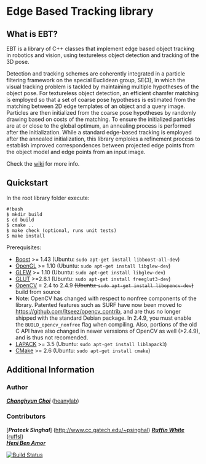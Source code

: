 Edge Based Tracking library
===================================================

What is EBT?
--------------

EBT is a library of C++ classes that implement edge based object tracking in robotics and vision, using textureless object detection and tracking of the 3D pose.  

Detection and tracking schemes are coherently integrated in a particle filtering framework on the special Euclidean group, SE(3), in which the visual tracking problem is tackled by maintaining multiple hypotheses of the object pose. For textureless object detection, an efficient chamfer matching is employed so that a set of coarse pose hypotheses is estimated from the matching between 2D edge templates of an object and a query image. Particles are then initialized from the coarse pose hypotheses by randomly drawing based on costs of the matching. To ensure the initialized particles are at or close to the global optimum, an annealing process is performed after the initialization. While a standard edge-based tracking is employed after the annealed initialization, this library emploies a refinement process to establish improved correspondences between projected edge points from the object model and edge points from an input image.

Check the [wiki](https://github.com/CognitiveRobotics/object_tracking_2D_dev/wiki) for more info.  

Quickstart
----------
In the root library folder execute:

```
#!bash
$ mkdir build
$ cd build
$ cmake ..
$ make check (optional, runs unit tests)
$ make install
```

Prerequisites:

- [Boost](http://www.boost.org/users/download/) >= 1.43 (Ubuntu: `sudo apt-get install libboost-all-dev`)
- [OpenGL](http://www.opengl.org/) >= 1.10 (Ubuntu: `sudo apt-get install libglew-dev`)
- [GLEW](http://glew.sourceforge.net/) >= 1.10 (Ubuntu: `sudo apt-get install libglew-dev`)
- [GLUT](http://www.opengl.org/resources/libraries/glut/) >=2.8.1 (Ubuntu: `sudo apt-get install freeglut3-dev`)
- [OpenCV](http://opencv.org/downloads.html) = 2.4 to 2.4.9 ~~(Ubuntu: `sudo apt-get install libopencv-dev`)~~ build from source
 -  Note: OpenCV has changed with respect to nonfree components of the library. Patented features such as SURF have now been moved to https://github.com/Itseez/opencv_contrib, and are thus no longer shipped with the standard Debian package. In 2.4.9, you must enable the `BUILD_opencv_nonfree` flag when compiling. Also, portions of the old C API have also changed in newer verssions of OpenCV as well (>2.4.9), and is thus not recomended.
- [LAPACK](http://www.netlib.org/lapack/) >= 3.5 (Ubuntu: `sudo apt-get install liblapack3`)
- [CMake](http://www.cmake.org/cmake/resources/software.html) >= 2.6 (Ubuntu: `sudo apt-get install cmake`)

Additional Information
----------------------
### Author
[***Changhyun Choi***](http://www.cc.gatech.edu/~cchoi/About_Me.html) ([heanylab](https://github.com/heanylab))  
### Contributors
[***Prateek Singhal***] (http://www.cc.gatech.edu/~psinghal)
[***Ruffin White***](http://about.me/ruffin) ([ruffsl](https://github.com/ruffsl))  
[***Heni Ben Amor***](http://henibenamor.weebly.com/)


[![Build Status](https://travis-ci.org/CognitiveRobotics/object_tracking_2D.svg?branch=master)](https://travis-ci.org/CognitiveRobotics/object_tracking_2D)
